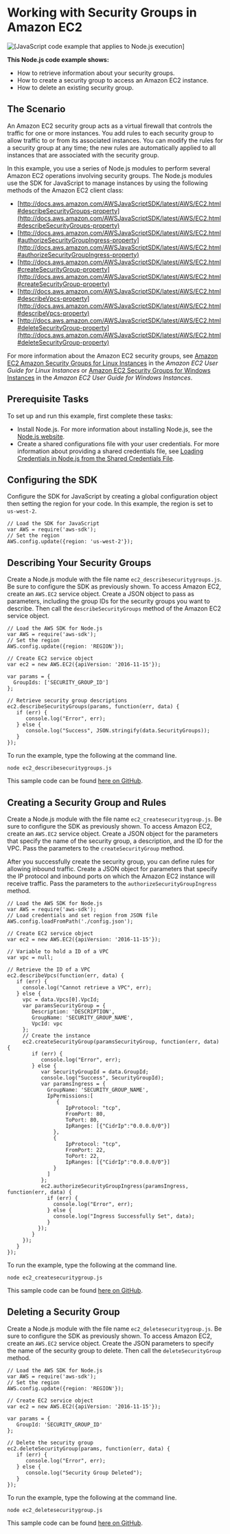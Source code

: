 # Working with Security Groups in Amazon EC2<a name="ec2-example-security-groups"></a>

![\[JavaScript code example that applies to Node.js execution\]](http://docs.aws.amazon.com/sdk-for-javascript/v2/developer-guide/images/nodeicon.png)

**This Node\.js code example shows:**
+ How to retrieve information about your security groups\.
+ How to create a security group to access an Amazon EC2 instance\.
+ How to delete an existing security group\.

## The Scenario<a name="ec2-example-security-groups-scenario"></a>

An Amazon EC2 security group acts as a virtual firewall that controls the traffic for one or more instances\. You add rules to each security group to allow traffic to or from its associated instances\. You can modify the rules for a security group at any time; the new rules are automatically applied to all instances that are associated with the security group\.

In this example, you use a series of Node\.js modules to perform several Amazon EC2 operations involving security groups\. The Node\.js modules use the SDK for JavaScript to manage instances by using the following methods of the Amazon EC2 client class:
+ [http://docs.aws.amazon.com/AWSJavaScriptSDK/latest/AWS/EC2.html#describeSecurityGroups-property](http://docs.aws.amazon.com/AWSJavaScriptSDK/latest/AWS/EC2.html#describeSecurityGroups-property)
+ [http://docs.aws.amazon.com/AWSJavaScriptSDK/latest/AWS/EC2.html#authorizeSecurityGroupIngress-property](http://docs.aws.amazon.com/AWSJavaScriptSDK/latest/AWS/EC2.html#authorizeSecurityGroupIngress-property)
+ [http://docs.aws.amazon.com/AWSJavaScriptSDK/latest/AWS/EC2.html#createSecurityGroup-property](http://docs.aws.amazon.com/AWSJavaScriptSDK/latest/AWS/EC2.html#createSecurityGroup-property)
+ [http://docs.aws.amazon.com/AWSJavaScriptSDK/latest/AWS/EC2.html#describeVpcs-property](http://docs.aws.amazon.com/AWSJavaScriptSDK/latest/AWS/EC2.html#describeVpcs-property)
+ [http://docs.aws.amazon.com/AWSJavaScriptSDK/latest/AWS/EC2.html#deleteSecurityGroup-property](http://docs.aws.amazon.com/AWSJavaScriptSDK/latest/AWS/EC2.html#deleteSecurityGroup-property)

For more information about the Amazon EC2 security groups, see [Amazon EC2 Amazon Security Groups for Linux Instances](http://docs.aws.amazon.com/AWSEC2/latest/UserGuide/using-network-security.html) in the *Amazon EC2 User Guide for Linux Instances* or [Amazon EC2 Security Groups for Windows Instances](http://docs.aws.amazon.com/AWSEC2/latest/WindowsGuide/using-network-security.html) in the *Amazon EC2 User Guide for Windows Instances*\.

## Prerequisite Tasks<a name="ec2-example-security-groups-prerequisites"></a>

To set up and run this example, first complete these tasks:
+ Install Node\.js\. For more information about installing Node\.js, see the [Node\.js website](https://nodejs.org)\.
+ Create a shared configurations file with your user credentials\. For more information about providing a shared credentials file, see [Loading Credentials in Node\.js from the Shared Credentials File](loading-node-credentials-shared.md)\.

## Configuring the SDK<a name="ec2-example-security-groups-configure-sdk"></a>

Configure the SDK for JavaScript by creating a global configuration object then setting the region for your code\. In this example, the region is set to `us-west-2`\.

```
// Load the SDK for JavaScript
var AWS = require('aws-sdk');
// Set the region 
AWS.config.update({region: 'us-west-2'});
```

## Describing Your Security Groups<a name="ec2-example-security-groups-describing"></a>

Create a Node\.js module with the file name `ec2_describesecuritygroups.js`\. Be sure to configure the SDK as previously shown\. To access Amazon EC2, create an `AWS.EC2` service object\. Create a JSON object to pass as parameters, including the group IDs for the security groups you want to describe\. Then call the `describeSecurityGroups` method of the Amazon EC2 service object\.

```
// Load the AWS SDK for Node.js
var AWS = require('aws-sdk');
// Set the region 
AWS.config.update({region: 'REGION'});

// Create EC2 service object
var ec2 = new AWS.EC2({apiVersion: '2016-11-15'});

var params = {
  GroupIds: ['SECURITY_GROUP_ID']
};

// Retrieve security group descriptions
ec2.describeSecurityGroups(params, function(err, data) {
   if (err) {
      console.log("Error", err);
   } else {
      console.log("Success", JSON.stringify(data.SecurityGroups));
   }
});
```

To run the example, type the following at the command line\.

```
node ec2_describesecuritygroups.js
```

This sample code can be found [here on GitHub](https://github.com/awsdocs/aws-doc-sdk-examples/blob/master/javascript/example_code/ec2/ec2_describesecuritygroups.js)\.

## Creating a Security Group and Rules<a name="ec2-example-security-groups-creating"></a>

Create a Node\.js module with the file name `ec2_createsecuritygroup.js`\. Be sure to configure the SDK as previously shown\. To access Amazon EC2, create an `AWS.EC2` service object\. Create a JSON object for the parameters that specify the name of the security group, a description, and the ID for the VPC\. Pass the parameters to the `createSecurityGroup` method\.

After you successfully create the security group, you can define rules for allowing inbound traffic\. Create a JSON object for parameters that specify the IP protocol and inbound ports on which the Amazon EC2 instance will receive traffic\. Pass the parameters to the `authorizeSecurityGroupIngress` method\.

```
// Load the AWS SDK for Node.js
var AWS = require('aws-sdk');
// Load credentials and set region from JSON file
AWS.config.loadFromPath('./config.json');

// Create EC2 service object
var ec2 = new AWS.EC2({apiVersion: '2016-11-15'});

// Variable to hold a ID of a VPC
var vpc = null;

// Retrieve the ID of a VPC
ec2.describeVpcs(function(err, data) {
   if (err) {
     console.log("Cannot retrieve a VPC", err);
   } else {
     vpc = data.Vpcs[0].VpcId;
     var paramsSecurityGroup = {
        Description: 'DESCRIPTION',
        GroupName: 'SECURITY_GROUP_NAME',
        VpcId: vpc
     };
     // Create the instance
     ec2.createSecurityGroup(paramsSecurityGroup, function(err, data) {
        if (err) {
           console.log("Error", err);
        } else {
           var SecurityGroupId = data.GroupId;
           console.log("Success", SecurityGroupId);
           var paramsIngress = {
             GroupName: 'SECURITY_GROUP_NAME',
             IpPermissions:[
                {
                   IpProtocol: "tcp",
                   FromPort: 80,
                   ToPort: 80,
                   IpRanges: [{"CidrIp":"0.0.0.0/0"}]
               },
               {
                   IpProtocol: "tcp",
                   FromPort: 22,
                   ToPort: 22,
                   IpRanges: [{"CidrIp":"0.0.0.0/0"}]
               }
             ]
           };
           ec2.authorizeSecurityGroupIngress(paramsIngress, function(err, data) {
             if (err) {
               console.log("Error", err);
             } else {
               console.log("Ingress Successfully Set", data);
             }
          });
        }
     });
   }
});
```

To run the example, type the following at the command line\.

```
node ec2_createsecuritygroup.js
```

This sample code can be found [here on GitHub](https://github.com/awsdocs/aws-doc-sdk-examples/blob/master/javascript/example_code/ec2/ec2_createsecuritygroup.js)\.

## Deleting a Security Group<a name="ec2-example-security-groups-deleting"></a>

Create a Node\.js module with the file name `ec2_deletesecuritygroup.js`\. Be sure to configure the SDK as previously shown\. To access Amazon EC2, create an `AWS.EC2` service object\. Create the JSON parameters to specify the name of the security group to delete\. Then call the `deleteSecurityGroup` method\.

```
// Load the AWS SDK for Node.js
var AWS = require('aws-sdk');
// Set the region 
AWS.config.update({region: 'REGION'});

// Create EC2 service object
var ec2 = new AWS.EC2({apiVersion: '2016-11-15'});

var params = {
   GroupId: 'SECURITY_GROUP_ID'
};

// Delete the security group
ec2.deleteSecurityGroup(params, function(err, data) {
   if (err) {
      console.log("Error", err);
   } else {
      console.log("Security Group Deleted");
   }
});
```

To run the example, type the following at the command line\.

```
node ec2_deletesecuritygroup.js
```

This sample code can be found [here on GitHub](https://github.com/awsdocs/aws-doc-sdk-examples/blob/master/javascript/example_code/ec2/ec2_deletesecuritygroup.js)\.